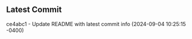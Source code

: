 
## Latest Commit
ce4abc1 - Update README with latest commit info (2024-09-04 10:25:15 -0400) <Yunxi-Zhou>
